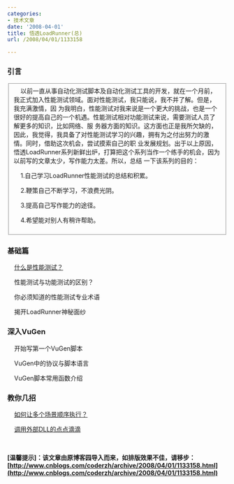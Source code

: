 ```yaml
---
categories:
- 技术文章
date: '2008-04-01'
title: 悟透LoadRunner(总)
url: /2008/04/01/1133158

---
```



### 引言

<fieldset>&nbsp;&nbsp;&nbsp; 以前一直从事自动化测试脚本及自动化测试工具的开发，就在一个月前，我正式加入性能测试领域。面对性能测试，我只能说，我不并了解。但是，我充满激情，因
为我明白，性能测试对我来说是一个更大的挑战，也是一个很好的提高自己的一个机遇。性能测试相对功能测试来说，需要测试人员了解更多的知识，比如网络、服
务器方面的知识。这方面也正是我所欠缺的，因此，我觉得，我具备了对性能测试学习的兴趣，拥有为之付出努力的激情。同时，借助这次机会，尝试摸索自己的职
业发展规划。出于以上原因，悟透LoadRunner系列新鲜出炉，打算把这个系列当作一个练手的机会，因为以前写的文章太少，写作能力太差。所以，总结
一下该系列的目的：

&nbsp;&nbsp;&nbsp;&nbsp;1.自己学习LoadRunner性能测试的总结和积累。

&nbsp;&nbsp;&nbsp;&nbsp;2.鞭策自己不断学习，不浪费光阴。

&nbsp;&nbsp;&nbsp;&nbsp;3.提高自己写作能力的途径。

&nbsp;&nbsp;&nbsp;&nbsp;4.希望能对别人有稍许帮助。
</fieldset>

### 基础篇

&nbsp;&nbsp;&nbsp;&nbsp;[什么是性能测试？](http://www.cnblogs.com/coderzh/archive/2008/04/01/1133637.html)

&nbsp;&nbsp;&nbsp;&nbsp;性能测试与功能测试的区别？

&nbsp;&nbsp;&nbsp;&nbsp;你必须知道的性能测试专业术语

&nbsp;&nbsp;&nbsp;&nbsp;揭开LoadRunner神秘面纱

### 深入VuGen

&nbsp;&nbsp;&nbsp;&nbsp;开始写第一个VuGen脚本

&nbsp;&nbsp;&nbsp;&nbsp;VuGen中的协议与脚本语言&nbsp;&nbsp;&nbsp;&nbsp;

&nbsp;&nbsp;&nbsp;&nbsp;VuGen脚本常用函数介绍

### 教你几招

&nbsp;&nbsp;&nbsp; [如何让多个场景顺序执行？](http://www.cnblogs.com/coderzh/archive/2008/04/02/1135076.html)

&nbsp;&nbsp;&nbsp; [调用外部DLL的点点滴滴](http://www.cnblogs.com/coderzh/archive/2008/04/02/1135118.html) &nbsp;  

&nbsp;&nbsp;&nbsp;&nbsp;

**[温馨提示]：该文章由原博客园导入而来，如排版效果不佳，请移步：[http://www.cnblogs.com/coderzh/archive/2008/04/01/1133158.html](http://www.cnblogs.com/coderzh/archive/2008/04/01/1133158.html)**